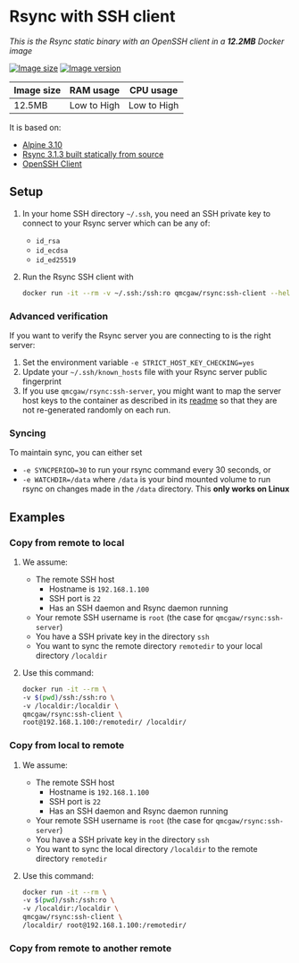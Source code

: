 # Rsync with SSH client

*This is the Rsync static binary with an OpenSSH client in a **12.2MB** Docker image*

[![Image size](https://images.microbadger.com/badges/image/qmcgaw/rsync:ssh-client.svg)](https://microbadger.com/images/qmcgaw/rsync:ssh-client)
[![Image version](https://images.microbadger.com/badges/version/qmcgaw/rsync:ssh-client.svg)](https://microbadger.com/images/qmcgaw/rsync:ssh-client)

| Image size | RAM usage | CPU usage |
| --- | --- | --- |
| 12.5MB | Low to High | Low to High |

It is based on:

- [Alpine 3.10](https://alpinelinux.org)
- [Rsync 3.1.3 built statically from source](https://rsync.samba.org/)
- [OpenSSH Client](https://pkgs.alpinelinux.org/package/v3.10/main/x86_64/openssh-client)

## Setup

1. In your home SSH directory `~/.ssh`, you need an SSH private key to connect to your Rsync server which can be any of:
    - `id_rsa`
    - `id_ecdsa`
    - `id_ed25519`
1. Run the Rsync SSH client with

    ```sh
    docker run -it --rm -v ~/.ssh:/ssh:ro qmcgaw/rsync:ssh-client --help
    ```

### Advanced verification

If you want to verify the Rsync server you are connecting to is the right server:

1. Set the environment variable `-e STRICT_HOST_KEY_CHECKING=yes`
1. Update your `~/.ssh/known_hosts` file with your Rsync server public fingerprint
1. If you use `qmcgaw/rsync:ssh-server`, you might want to map the server host keys to the container as described
in its [readme](../rsync-ssh-server/README.md) so that they are not re-generated randomly on each run.

### Syncing

To maintain sync, you can either set

- `-e SYNCPERIOD=30` to run your rsync command every 30 seconds, or
- `-e WATCHDIR=/data` where `/data` is your bind mounted volume
 to run rsync on changes made in the `/data` directory. This **only works on Linux**

## Examples

### Copy from remote to local

1. We assume:
    - The remote SSH host
        - Hostname is `192.168.1.100`
        - SSH port is `22`
        - Has an SSH daemon and Rsync daemon running
    - Your remote SSH username is `root` (the case for `qmcgaw/rsync:ssh-server`)
    - You have a SSH private key in the directory `ssh`
    - You want to sync the remote directory `remotedir` to your local directory `/localdir`
1. Use this command:

    ```sh
    docker run -it --rm \
    -v $(pwd)/ssh:/ssh:ro \
    -v /localdir:/localdir \
    qmcgaw/rsync:ssh-client \
    root@192.168.1.100:/remotedir/ /localdir/
    ```

### Copy from local to remote

1. We assume:
    - The remote SSH host
        - Hostname is `192.168.1.100`
        - SSH port is `22`
        - Has an SSH daemon and Rsync daemon running
    - Your remote SSH username is `root` (the case for `qmcgaw/rsync:ssh-server`)
    - You have a SSH private key in the directory `ssh`
    - You want to sync the local directory `/localdir` to the remote directory `remotedir`
1. Use this command:

    ```sh
    docker run -it --rm \
    -v $(pwd)/ssh:/ssh:ro \
    -v /localdir:/localdir \
    qmcgaw/rsync:ssh-client \
    /localdir/ root@192.168.1.100:/remotedir/
    ```

### Copy from remote to another remote

